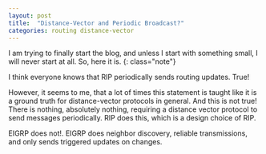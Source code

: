 ```yaml
---
layout: post 
title:  "Distance-Vector and Periodic Broadcast?"
categories: routing distance-vector
---
```


I am trying to finally start the blog, and unless I start with something small, I will never start at all. So, here it is. 
{: class="note"}

I think everyone knows that RIP periodically sends routing updates. True!

However, it seems to me, that a lot of times this statement is taught like it is a ground truth for distance-vector
protocols in general. And this is not true! There is nothing, absolutely nothing, requiring a distance vector protocol
to send messages periodically. RIP does this, which is a design choice of RIP.

EIGRP does not!. EIGRP does neighbor discovery, reliable transmissions, and only sends triggered updates on changes.
